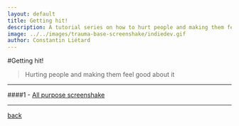 ```yaml
---
layout: default
title: Getting hit!
description: A tutorial series on how to hurt people and making them feel good about it!
image: ../../images/trauma-base-screenshake/indiedev.gif
author: Constantin Liétard
---
```


#Getting hit!

> Hurting people and making them feel good about it

* * *

####1 - [All purpose screenshake](./trauma-based-screenshake.html)

* * *

[back](../)